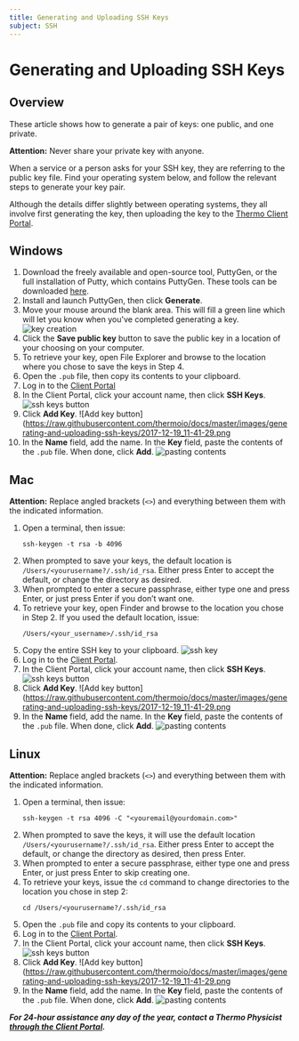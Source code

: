 ```yaml
---
title: Generating and Uploading SSH Keys
subject: SSH
---
```


# Generating and Uploading SSH Keys

## Overview
These article shows how to generate a pair of keys: one public, and one private.

**Attention:** Never share your private key with anyone.

When a service or a person asks for your SSH key, they are referring to the public key file. Find your operating system below, and follow the relevant steps to generate your key pair.

Although the details differ slightly between operating systems, they all involve first generating the key, then uploading the key to the [Thermo Client Portal](https://core.thermo.io/login/).

## Windows
1. Download the freely available and open-source tool, PuttyGen, or the full installation of Putty, which contains PuttyGen. These tools can be downloaded [here](https://www.chiark.greenend.org.uk/~sgtatham/putty/latest.html).
2. Install and launch PuttyGen, then click **Generate**.
3. Move your mouse around the blank area. This will fill a green line which will let you know when you've completed generating a key.
   ![key creation](https://raw.githubusercontent.com/thermoio/docs/master/images/placeholder.png)
4. Click the **Save public key** button to save the public key in a location of your choosing on your computer.
5. To retrieve your key, open File Explorer and browse to the location where you chose to save the keys in Step 4.
6. Open the `.pub` file, then copy its contents to your clipboard.
7. Log in to the [Client Portal](https://core.thermo.io/login/)
8. In the Client Portal, click your account name, then click **SSH Keys**.
   ![ssh keys button](https://raw.githubusercontent.com/thermoio/docs/master/images/placeholder.png)
9. Click **Add Key**. 
   ![Add key button](https://raw.githubusercontent.com/thermoio/docs/master/images/generating-and-uploading-ssh-keys/2017-12-19_11-41-29.png
10. In the **Name** field, add the name. In the **Key** field, paste the contents of the `.pub` file. When done, click **Add**.
   ![pasting contents](https://raw.githubusercontent.com/thermoio/docs/master/images/generating-and-uploading-ssh-keys/2017-12-19_11-38-38.png)

## Mac
**Attention:** Replace angled brackets (`<>`) and everything between them with the indicated information.

1. Open a terminal, then issue:
   ```shell
   ssh-keygen -t rsa -b 4096
   ```
2. When prompted to save your keys, the default location is `/Users/<yourusername?/.ssh/id_rsa`. Either press Enter to accept the default, or change the directory as desired.
3. When prompted to enter a secure passphrase, either type one and press Enter, or just press Enter if you don’t want one.
4. To retrieve your key, open Finder and browse to the location you chose in Step 2. If you used the default location, issue:
   ```shell
   /Users/<your_username>/.ssh/id_rsa
   ```
5. Copy the entire SSH key to your clipboard.
   ![ssh key](https://raw.githubusercontent.com/thermoio/docs/master/images/generating-and-uploading-ssh-keys/2017-11-02_14-53-39.png)
6. Log in to the [Client Portal](https://core.thermo.io/login/).
7. In the Client Portal, click your account name, then click **SSH Keys**.
   ![ssh keys button](https://raw.githubusercontent.com/thermoio/docs/master/images/generating-and-uploading-ssh-keys/2017-12-19_11-29-42.png)
8. Click **Add Key**. 
   ![Add key button](https://raw.githubusercontent.com/thermoio/docs/master/images/generating-and-uploading-ssh-keys/2017-12-19_11-41-29.png
9. In the **Name** field, add the name. In the **Key** field, paste the contents of the `.pub` file. When done, click **Add**.
   ![pasting contents](https://raw.githubusercontent.com/thermoio/docs/master/images/generating-and-uploading-ssh-keys/2017-12-19_11-38-38.png)

## Linux
**Attention:** Replace angled brackets (`<>`) and everything between them with the indicated information.
1. Open a terminal, then issue:
   ```shell
   ssh-keygen -t rsa 4096 -C "<youremail@yourdomain.com>"
   ```
2. When prompted to save the keys, it will use the default location `/Users/<yourusername?/.ssh/id_rsa`. Either press Enter to accept the default, or change the directory as desired, then press Enter.
3. When prompted to enter a secure passphrase, either type one and press Enter, or just press Enter to skip creating one.
4. To retrieve your keys, issue the `cd` command to change directories to the location you chose in step 2:
   ```shell
   cd /Users/<yourusername?/.ssh/id_rsa
   ```
5. Open the `.pub` file and copy its contents to your clipboard.
6. Log in to the [Client Portal](https://core.thermo.io/login/).
7. In the Client Portal, click your account name, then click **SSH Keys**.
   ![ssh keys button](https://raw.githubusercontent.com/thermoio/docs/master/images/generating-and-uploading-ssh-keys/2017-12-19_11-29-42.png)
8. Click **Add Key**. 
   ![Add key button](https://raw.githubusercontent.com/thermoio/docs/master/images/generating-and-uploading-ssh-keys/2017-12-19_11-41-29.png
9. In the **Name** field, add the name. In the **Key** field, paste the contents of the `.pub` file. When done, click **Add**.
   ![pasting contents](https://raw.githubusercontent.com/thermoio/docs/master/images/generating-and-uploading-ssh-keys/2017-12-19_11-38-38.png)

**_For 24-hour assistance any day of the year, contact a Thermo Physicist [through the Client Portal](https://core.thermo.io/login/)._**
